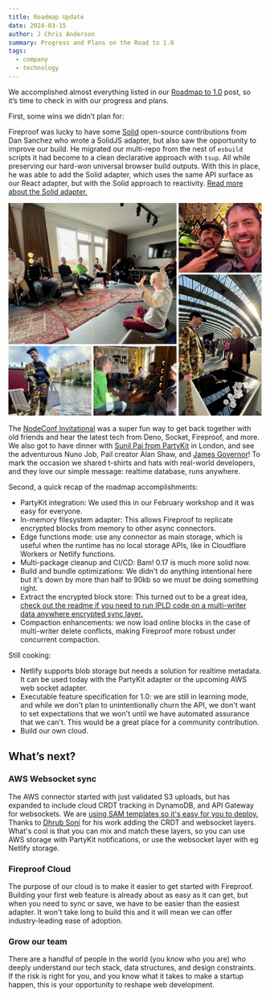 ```yaml
---
title: Roadmap Update
date: 2024-03-15
author: J Chris Anderson
summary: Progress and Plans on the Road to 1.0
tags:
  - company
  - technology
---
```


We accomplished almost everything listed in our [Roadmap to 1.0](https://fireproof.storage/posts/roadmap-to-1.0/) post, so it’s time to check in with our progress and plans.

First, some wins we didn’t plan for:

Fireproof was lucky to have some [Solid](https://www.solidjs.com/) open-source contributions from Dan Sanchez who wrote a SolidJS adapter, but also saw the opportunity to improve our build. He migrated our multi-repo from the nest of `esbuild` scripts it had become to a clean declarative approach with `tsup`. All while preserving our hard-won universal browser build outputs. With this in place, he was able to add the Solid adapter, which uses the same API surface as our React adapter, but with the Solid approach to reactivity. [Read more about the Solid adapter.](https://fireproof.storage/posts/contributor-spotlight:-daniel-sanchez-solid/)

![Photos from the invitational](/static/img/invitational.jpeg)

The [NodeConf Invitational](https://hackmd.io/@vAd9erdfQx2EAWwHBUaKcA/SJ7WPTBYp) was a super fun way to get back together with old friends and hear the latest tech from Deno, Socket, Fireproof, and more. We also got to have dinner with [Sunil Pai from PartyKit](https://www.partykit.io) in London, and see the adventurous Nuno Job, Pail creator Alan Shaw, and [James Governor](https://redmonk.com/team/james-governor/)! To mark the occasion we shared t-shirts and hats with real-world developers, and they love our simple message: realtime database, runs anywhere.

Second, a quick recap of the roadmap accomplishments:
- PartyKit integration: We used this in our February workshop and it was easy for everyone.
- In-memory filesystem adapter: This allows Fireproof to replicate encrypted blocks from memory to other async connectors.
- Edge functions mode: use any connector as main storage, which is useful when the runtime has no local storage APIs, like in Cloudflare Workers or Netlify functions.
- Multi-package cleanup and CI/CD: Bam! 0.17 is much more solid now.
- Build and bundle optimizations: We didn't do anything intentional here but it's down by more than half to 90kb so we must be doing something right.
- Extract the encrypted block store: This turned out to be a great idea, [check out the readme if you need to run IPLD code on a multi-writer data anywhere encrypted sync layer.](https://www.npmjs.com/package/@fireproof/encrypted-blockstore)
- Compaction enhancements: we now load online blocks in the case of multi-writer delete conflicts, making Fireproof more robust under concurrent compaction.

Still cooking:

- Netlify supports blob storage but needs a solution for realtime metadata. It can be used today with the PartyKit adapter or the upcoming AWS web socket adapter.
- Executable feature specification for 1.0: we are still in learning mode, and while we don't plan to unintentionally churn the API, we don't want to set expectations that we won't until we have automated assurance that we can't. This would be a great place for a community contribution.
- Build our own cloud.

## What’s next?

### AWS Websocket sync

The AWS connector started with just validated S3 uploads, but has expanded to include cloud CRDT tracking in DynamoDB, and API Gateway for websockets. We are [using SAM templates so it's easy for you to deploy.](https://github.com/fireproof-storage/valid-cid-s3-bucket) Thanks to [Dhrub Soni](https://twitter.com/Dhruvsoni1802) for his work adding the CRDT and websocket layers. What's cool is that you can mix and match these layers, so you can use AWS storage with PartyKit notifications, or use the websocket layer with eg Netlify storage.

### Fireproof Cloud

The purpose of our cloud is to make it easier to get started with Fireproof. Building your first web feature is already about as easy as it can get, but when you need to sync or save, we have to be easier than the easiest adapter. It won't take long to build this and it will mean we can offer industry-leading ease of adoption.

### Grow our team

There are a handful of people in the world (you know who you are) who deeply understand our tech stack, data structures, and design constraints. If the risk is right for you, and you know what it takes to make a startup happen, this is your opportunity to reshape web development.

